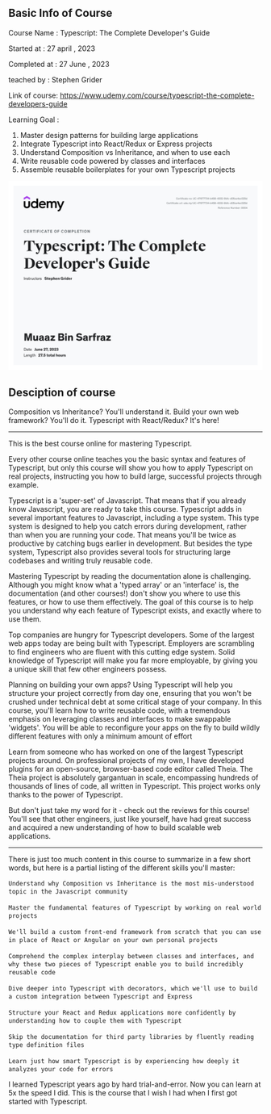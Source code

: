 ## Basic Info of Course
Course Name : Typescript: The Complete Developer's Guide


Started at : 27 april , 2023

Completed at : 27 June , 2023


teached by : Stephen Grider


Link of course: https://www.udemy.com/course/typescript-the-complete-developers-guide


Learning Goal :
   1. Master design patterns for building large applications
   2. Integrate Typescript into React/Redux or Express projects
   3. Understand Composition vs Inheritance, and when to use each
   4. Write reusable code powered by classes and interfaces
   5. Assemble reusable boilerplates for your own Typescript projects

![Alt text](UC-47677734-b458-4332-9bfc-d05ce4ec025d.jpg)


## Desciption of course 
Composition vs Inheritance? You'll understand it.  Build your own web framework? You'll do it.  Typescript with React/Redux?  It's here!

--------------------

This is the best course online for mastering Typescript.

Every other course online teaches you the basic syntax and features of Typescript, but only this course will show you how to apply Typescript on real projects, instructing you how to build large, successful projects through example.

Typescript is a 'super-set' of Javascript.  That means that if you already know Javascript, you are ready to take this course.  Typescript adds in several important features to Javascript, including a type system.  This type system is designed to help you catch errors during development, rather than when you are running your code.  That means you'll be twice as productive by catching bugs earlier in development.  But besides the type system, Typescript also provides several tools for structuring large codebases and writing truly reusable code.

Mastering Typescript by reading the documentation alone is challenging.  Although you might know what a 'typed array' or an 'interface' is, the documentation (and other courses!) don't show you where to use this features, or how to use them effectively.  The goal of this course is to help you understand why each feature of Typescript exists, and exactly where to use them.

Top companies are hungry for Typescript developers.  Some of the largest web apps today are being built with Typescript.  Employers are scrambling to find engineers who are fluent with this cutting edge system.  Solid knowledge of Typescript will make you far more employable, by giving you a unique skill that few other engineers possess.

Planning on building your own apps?  Using Typescript will help you structure your project correctly from day one, ensuring that you won't be crushed under technical debt at some critical stage of your company.  In this course, you'll learn how to write reusable code, with a tremendous emphasis on leveraging classes and interfaces to make swappable 'widgets'.  You will be able to reconfigure your apps on the fly to build wildly different features with only a minimum amount of effort

Learn from someone who has worked on one of the largest Typescript projects around. On professional projects of my own, I have developed plugins for an open-source, browser-based code editor called Theia.  The Theia project is absolutely gargantuan in scale, encompassing hundreds of thousands of lines of code, all written in Typescript.  This project works only thanks to the power of Typescript.

But don't just take my word for it - check out the reviews for this course! You'll see that other engineers, just like yourself, have had great success and acquired a new understanding of how to build scalable web applications.

--------------------

There is just too much content in this course to summarize in a few short words, but here is a partial listing of the different skills you'll master:

    Understand why Composition vs Inheritance is the most mis-understood topic in the Javascript community

    Master the fundamental features of Typescript by working on real world projects

    We'll build a custom front-end framework from scratch that you can use in place of React or Angular on your own personal projects

    Comprehend the complex interplay between classes and interfaces, and why these two pieces of Typescript enable you to build incredibly reusable code

    Dive deeper into Typescript with decorators, which we'll use to build a custom integration between Typescript and Express

    Structure your React and Redux applications more confidently by understanding how to couple them with Typescript

    Skip the documentation for third party libraries by fluently reading type definition files

    Learn just how smart Typescript is by experiencing how deeply it analyzes your code for errors


I learned Typescript years ago by hard trial-and-error.  Now you can learn at 5x the speed I did.  This is the course that I wish I had when I first got started with Typescript.
